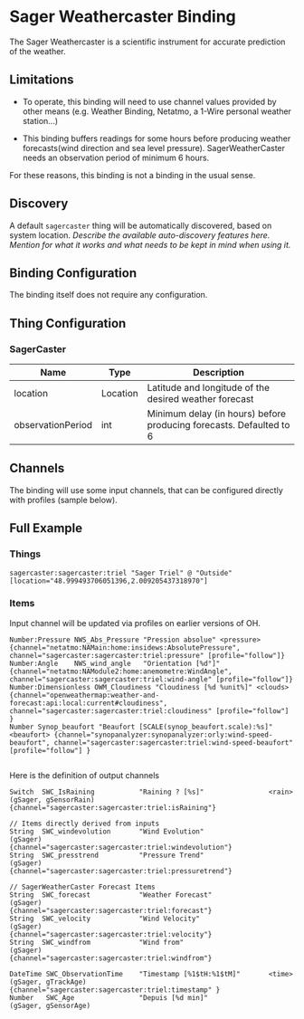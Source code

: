 # Sager Weathercaster Binding

The Sager Weathercaster is a scientific instrument for accurate prediction of the weather. 

## Limitations

* To operate, this binding will need to use channel values provided by other means (e.g. Weather Binding, Netatmo, a 1-Wire personal weather station...)

* This binding buffers readings for some hours before producing weather forecasts(wind direction and sea level pressure). SagerWeatherCaster needs an observation period of minimum 6 hours.

For these reasons, this binding is not a binding in the usual sense.

## Discovery

A default `sagercaster` thing will be automatically discovered, based on system location.
_Describe the available auto-discovery features here. Mention for what it works and what needs to be kept in mind when using it._

## Binding Configuration

The binding itself does not require any configuration.

## Thing Configuration

### SagerCaster

| Name              | Type     | Description                                                              |
|-------------------|----------|--------------------------------------------------------------------------|
| location          | Location | Latitude and longitude of the desired weather forecast                   |
| observationPeriod | int      | Minimum delay (in hours) before producing forecasts. Defaulted to 6      |

## Channels

The binding will use some input channels, that can be configured directly with profiles (sample below).

## Full Example

### Things

```
sagercaster:sagercaster:triel "Sager Triel" @ "Outside" [location="48.999493706051396,2.009205437318970"]
```

### Items

Input channel will be updated via profiles on earlier versions of OH.

```
Number:Pressure NWS_Abs_Pressure "Pression absolue" <pressure> {channel="netatmo:NAMain:home:insidews:AbsolutePressure", channel="sagercaster:sagercaster:triel:pressure" [profile="follow"]}
Number:Angle	NWS_wind_angle   "Orientation [%d°]" 	{channel="netatmo:NAModule2:home:anemometre:WindAngle", channel="sagercaster:sagercaster:triel:wind-angle" [profile="follow"]}
Number:Dimensionless OWM_Cloudiness "Cloudiness [%d %unit%]" <clouds> {channel="openweathermap:weather-and-forecast:api:local:current#cloudiness", channel="sagercaster:sagercaster:triel:cloudiness" [profile="follow"] }
Number Synop_beaufort "Beaufort [SCALE(synop_beaufort.scale):%s]" <beaufort> {channel="synopanalyzer:synopanalyzer:orly:wind-speed-beaufort", channel="sagercaster:sagercaster:triel:wind-speed-beaufort" [profile="follow"] }
           	
```
Here is the definition of output channels

```
Switch  SWC_IsRaining           "Raining ? [%s]"                <rain>  (gSager, gSensorRain)   {channel="sagercaster:sagercaster:triel:isRaining"}
    
// Items directly derived from inputs
String  SWC_windevolution       "Wind Evolution"                        (gSager)                {channel="sagercaster:sagercaster:triel:windevolution"}
String  SWC_presstrend          "Pressure Trend"                        (gSager)                {channel="sagercaster:sagercaster:triel:pressuretrend"}

// SagerWeatherCaster Forecast Items
String  SWC_forecast            "Weather Forecast"                      (gSager)                {channel="sagercaster:sagercaster:triel:forecast"}
String  SWC_velocity            "Wind Velocity"                         (gSager)                {channel="sagercaster:sagercaster:triel:velocity"}
String  SWC_windfrom            "Wind from"                             (gSager)                {channel="sagercaster:sagercaster:triel:windfrom"}
 
DateTime SWC_ObservationTime    "Timestamp [%1$tH:%1$tM]"       <time>  (gSager, gTrackAge)     {channel="sagercaster:sagercaster:triel:timestamp" }
Number   SWC_Age                "Depuis [%d min]"                       (gSager, gSensorAge)
```


